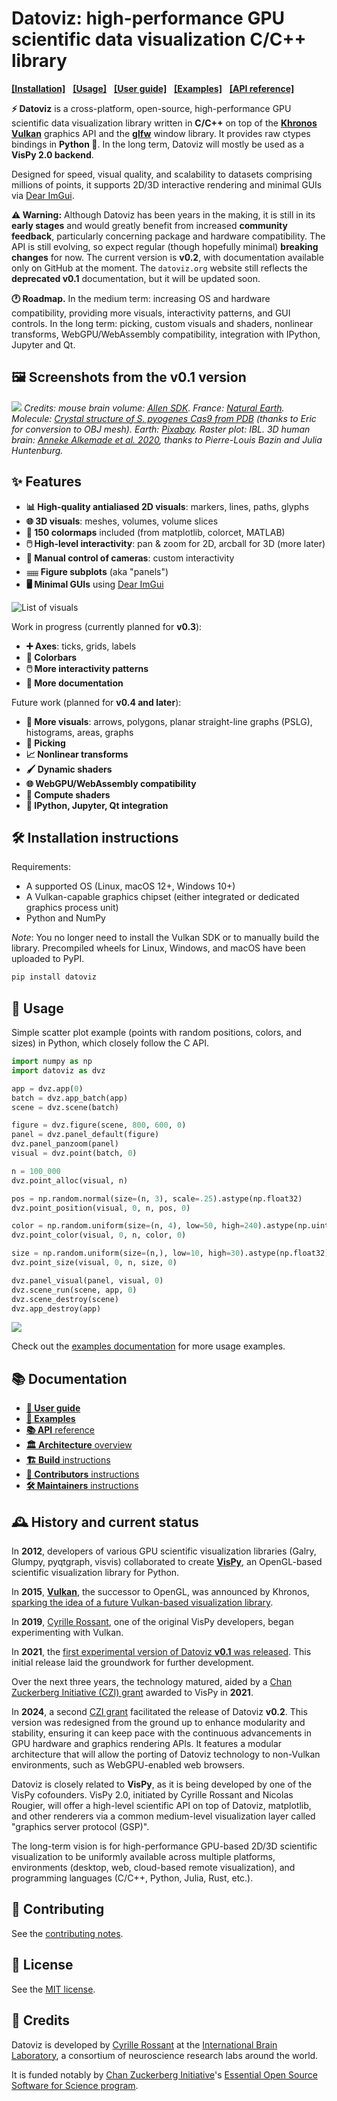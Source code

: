 # Datoviz: high-performance GPU scientific data visualization C/C++ library

[**[Installation]**](#%EF%B8%8F-installation-instructions) &nbsp;
[**[Usage]**](#-usage) &nbsp;
[**[User guide]**](docs/userguide.md) &nbsp;
[**[Examples]**](docs/examples.md) &nbsp;
[**[API reference]**](docs/api.md) &nbsp;

<!-- INTRODUCTION -->

**⚡️ Datoviz** is a cross-platform, open-source, high-performance GPU scientific data visualization library written in **C/C++** on top of the [**Khronos Vulkan**](https://www.vulkan.org/) graphics API and the [**glfw**](https://www.glfw.org/) window library. It provides raw ctypes bindings in **Python 🐍**. In the long term, Datoviz will mostly be used as a **VisPy 2.0 backend**.

Designed for speed, visual quality, and scalability to datasets comprising millions of points, it supports 2D/3D interactive rendering and minimal GUIs via [Dear ImGui](https://github.com/ocornut/imgui/).

**⚠️ Warning:** Although Datoviz has been years in the making, it is still in its **early stages** and would greatly benefit from increased **community feedback**, particularly concerning package and hardware compatibility. The API is still evolving, so expect regular (though hopefully minimal) **breaking changes** for now. The current version is **v0.2**, with documentation available only on GitHub at the moment. The `datoviz.org` website still reflects the **deprecated v0.1** documentation, but it will be updated soon.

**🕐 Roadmap.** In the medium term: increasing OS and hardware compatibility, providing more visuals, interactivity patterns, and GUI controls. In the long term: picking, custom visuals and shaders, nonlinear transforms, WebGPU/WebAssembly compatibility, integration with IPython, Jupyter and Qt.


<!-- SCREENSHOTS -->

## 🖼️ Screenshots from the v0.1 version

![](https://raw.githubusercontent.com/datoviz/data/master/screenshots/datoviz.jpg)
*Credits: mouse brain volume: [Allen SDK](https://alleninstitute.github.io/AllenSDK/). France: [Natural Earth](https://www.naturalearthdata.com/). Molecule: [Crystal structure of S. pyogenes Cas9 from PDB](https://www.rcsb.org/structure/4cmp) (thanks to Eric for conversion to OBJ mesh). Earth: [Pixabay](https://pixabay.com/fr/illustrations/terre-planet-monde-globe-espace-1617121/). Raster plot: IBL. 3D human brain: [Anneke Alkemade et al. 2020](https://www.frontiersin.org/articles/10.3389/fnana.2020.536838/full), thanks to Pierre-Louis Bazin and Julia Huntenburg.*



<!-- FEATURES -->

## ✨ Features

* **📊 High-quality antialiased 2D visuals**: markers, lines, paths, glyphs
* **🌐 3D visuals**: meshes, volumes, volume slices
* **🌈 150 colormaps** included (from matplotlib, colorcet, MATLAB)
* **🖱️ High-level interactivity**: pan & zoom for 2D, arcball for 3D (more later)
* **🎥 Manual control of cameras**: custom interactivity
* **𓈈 Figure subplots** (aka "panels")
* **🖥️ Minimal GUIs** using [Dear ImGui](https://github.com/ocornut/imgui/)

![List of visuals](https://raw.githubusercontent.com/datoviz/data/main/screenshots/visuals.png)

Work in progress (currently planned for **v0.3**):

* **➕ Axes**: ticks, grids, labels
* **🎨 Colorbars**
* **🖱️ More interactivity patterns**
* **📖 More documentation**

Future work (planned for **v0.4 and later**):

* **📐 More visuals**: arrows, polygons, planar straight-line graphs (PSLG), histograms, areas, graphs
* **🎯 Picking**
* **📈 Nonlinear transforms**
* **🖌️ Dynamic shaders**
* **🌐 WebGPU/WebAssembly compatibility**
* **🧮 Compute shaders**
* **🐍 IPython, Jupyter, Qt integration**


<!-- INSTALLATION -->

## 🛠️ Installation instructions

Requirements:

- A supported OS (Linux, macOS 12+, Windows 10+)
- A Vulkan-capable graphics chipset (either integrated or dedicated graphics process unit)
- Python and NumPy

_Note_: You no longer need to install the Vulkan SDK or to manually build the library. Precompiled wheels for Linux, Windows, and macOS have been uploaded to PyPI.


```bash
pip install datoviz
```

<!-- ### Ubuntu 24.04

1. Download the .deb package.
2. Install the .deb package on your system:

    ```bash
    sudo dpkg -i libdatoviz*.deb
    ```

3. Try to run the built-in demo:

    ```bash
    # The .deb package should have installed the shared library libdatoviz.so into /usr/local/lib
    # This line loads this shared library and calls the exposed dvz_demo() C function from Python.
    python3 -c "import ctypes; ctypes.cdll.LoadLibrary('libdatoviz.so').dvz_demo()"
    ``` -->



<!-- DOCUMENTATION -->


## 🚀 Usage

Simple scatter plot example (points with random positions, colors, and sizes) in Python, which closely follow the C API.

```python
import numpy as np
import datoviz as dvz

app = dvz.app(0)
batch = dvz.app_batch(app)
scene = dvz.scene(batch)

figure = dvz.figure(scene, 800, 600, 0)
panel = dvz.panel_default(figure)
dvz.panel_panzoom(panel)
visual = dvz.point(batch, 0)

n = 100_000
dvz.point_alloc(visual, n)

pos = np.random.normal(size=(n, 3), scale=.25).astype(np.float32)
dvz.point_position(visual, 0, n, pos, 0)

color = np.random.uniform(size=(n, 4), low=50, high=240).astype(np.uint8)
dvz.point_color(visual, 0, n, color, 0)

size = np.random.uniform(size=(n,), low=10, high=30).astype(np.float32)
dvz.point_size(visual, 0, n, size, 0)

dvz.panel_visual(panel, visual, 0)
dvz.scene_run(scene, app, 0)
dvz.scene_destroy(scene)
dvz.app_destroy(app)

```

![](https://raw.githubusercontent.com/datoviz/data/main/screenshots/examples/scatter.png)

Check out the [examples documentation](docs/examples.md) for more usage examples.


## 📚 Documentation

* [**📖 User guide**](docs/userguide.md)
* [**🐍 Examples**](docs/examples.md)
* [**📚 API** reference](docs/api.md)
* [**🏛️ Architecture** overview](ARCHITECTURE.md)
* [**🏗️ Build** instructions](BUILD.md)
* [**👥 Contributors** instructions](CONTRIBUTING.md)
* [**🛠️ Maintainers** instructions](MAINTAINERS.md)


## 🕰️ History and current status

In **2012**, developers of various GPU scientific visualization libraries (Galry, Glumpy, pyqtgraph, visvis) collaborated to create [**VisPy**](https://vispy.org/), an OpenGL-based scientific visualization library for Python.

In **2015**, [**Vulkan**](https://www.khronos.org/vulkan/), the successor to OpenGL, was announced by Khronos, [sparking the idea of a future Vulkan-based visualization library](https://cyrille.rossant.net/compiler-data-visualization/).

In **2019**, [Cyrille Rossant](https://cyrille.rossant.net/), one of the original VisPy developers, began experimenting with Vulkan.

In **2021**, the [first experimental version of Datoviz **v0.1** was released](https://cyrille.rossant.net/datoviz/). This initial release laid the groundwork for further development.

Over the next three years, the technology matured, aided by a [Chan Zuckerberg Initiative (CZI) grant](https://chanzuckerberg.com/eoss/proposals/) awarded to VisPy in **2021**.

In **2024**, a second [CZI grant](https://chanzuckerberg.com/eoss/proposals/) facilitated the release of Datoviz **v0.2**. This version was redesigned from the ground up to enhance modularity and stability, ensuring it can keep pace with the continuous advancements in GPU hardware and graphics rendering APIs. It features a modular architecture that will allow the porting of Datoviz technology to non-Vulkan environments, such as WebGPU-enabled web browsers.

Datoviz is closely related to **VisPy**, as it is being developed by one of the VisPy cofounders. VisPy 2.0, initiated by Cyrille Rossant and Nicolas Rougier, will offer a high-level scientific API on top of Datoviz, matplotlib, and other renderers via a common medium-level visualization layer called "graphics server protocol (GSP)".

The long-term vision is for high-performance GPU-based 2D/3D scientific visualization to be uniformly available across multiple platforms, environments (desktop, web, cloud-based remote visualization), and programming languages (C/C++, Python, Julia, Rust, etc.).


## 🤝 Contributing

See the [contributing notes](CONTRIBUTING.md).


## 📄 License

See the [MIT license](LICENSE).


## 🙏 Credits

Datoviz is developed by [Cyrille Rossant](https://cyrille.rossant.net) at the [International Brain Laboratory](http://internationalbrainlab.org/), a consortium of neuroscience research labs around the world.

It is funded notably by [Chan Zuckerberg Initiative](https://chanzuckerberg.com/)'s [Essential Open Source Software for Science program](https://chanzuckerberg.com/eoss/).
